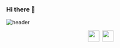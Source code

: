 ### Hi there 👋

  
![header](https://capsule-render.vercel.app/api?type=wave&color=auto&height=300&section=header&text=hello%20parkproG!&fontSize=90)


<p align="center">
 <a href="https://parkpro-dev.tistory.com/"><img src="https://img.shields.io/badge/ TECH BLOG-656565?style=flat-square&logo=Tistory&logoColor=white&link=https://parkpro-dev.tistory.com/" height="30px"/></a>&nbsp; <a><img src="https://img.shields.io/badge/ INSTAGRAM-E4405F?style=flat-square&logo=Instagram&logoColor=white" height="30px"/></a>
</p>



